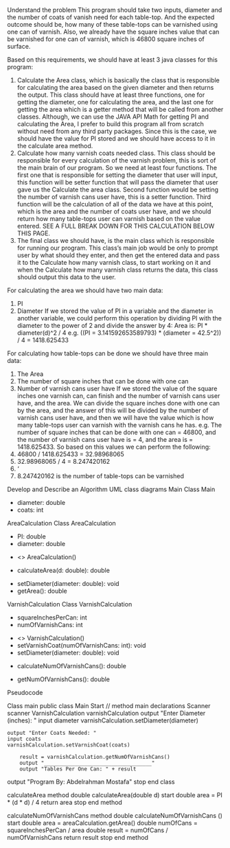 Understand the problem
This program should take two inputs, diameter and the number of coats of vanish need for each table-top. And the expected outcome should be, how many of these table-tops can be varnished using one can of varnish. Also, we already have the square inches value that can be varnished for one can of varnish, which is 46800 square inches of surface.

Based on this requirements, we should have at least 3 java classes for this program:
1.	Calculate the Area class, which is basically the class that is responsible for calculating the area based on the given diameter and then returns the output. This class should have at least three functions, one for getting the diameter, one for calculating the area, and the last one for getting the area which is a getter method that will be called from another classes. Although, we can use the JAVA API Math for getting PI and calculating the Area, I prefer to build this program all from scratch without need from any third party packages.
Since this is the case, we should have the value for PI stored and we should have access to it in the calculate area method.
2.	Calculate how many varnish coats needed class. This class should be responsible for every calculation of the varnish problem, this is sort of the main brain of our program. So we need at least four functions. The first one that is responsible for setting the diameter that user will input, this function will be setter function that will pass the diameter that user gave us the Calculate the area class. Second function would be setting the number of varnish cans user have, this is a setter function. Third function will be the calculation of all of the data we have at this point, which is the area and the number of coats user have, and we should return how many table-tops user can varnish based on the value entered.  SEE A FULL BREAK DOWN FOR THIS CALCULATION BELOW THIS PAGE.
3.	The final class we should have, is the main class which is responsible for running our program. This class’s main job would be only to prompt user by what should they enter, and then get the entered data and pass it to the Calculate how many varnish class, to start working on it and when the Calculate how many varnish class returns the data, this class should output this data to the user.

For calculating the area we should have two main data:
1.	PI
2.	Diameter
If we stored the value of PI in a variable and the diameter in another variable, we could perform this operation by dividing PI with the diameter to the power of 2 and divide the answer by 4: Area is: PI * diameter(d)^2 / 4 e.g. ((PI = 3.141592653589793) * (diameter = 42.5^2)) / 4 = 1418.625433

For calculating how table-tops can be done we should have three main data:
1.	The Area
2.	The number of square inches that can be done with one can
3.	Number of varnish cans user have
If we stored the value of the square inches one varnish can, can finish and the number of varnish cans user have, and the area. We can divide the square inches done with one can by the area, and the answer of this will be divided by the number of varnish cans user have, and then we will have the value which is how many table-tops user can varnish with the varnish cans he has.
e.g. The number of square inches that can be done with one can = 46800, and the number of varnish cans user have is = 4, and the area is = 1418.625433. So based on this values we can perform the following:
1.	46800 / 1418.625433 = 32.98968065  
2.	32.98968065 / 4 = 8.247420162
3.	‘
4.	8.247420162 is the number of table-tops can be varnished


Develop and Describe an Algorithm
UML class diagrams
Main Class
Main
+ diameter: double
+ coats: int

AreaCalculation Class
AreaCalculation
- PI: double
- diameter: double
+ <<constructor>> AreaCalculation()
- calculateArea(d: double): double
+ setDiameter(diameter: double): void
+ getArea(): double

VarnishCalculation Class
VarnishCalculation
- squareInchesPerCan: int
- numOfVarnishCans: int
+ <<constructor>> VarnishCalculation()
+ setVarnishCoat(numOfVarnishCans: int): void
+ setDiameter(diameter: double): void
- calculateNumOfVarnishCans(): double
+ getNumOfVarnishCans(): double

Pseudocode

Class main
public class Main
Start // method main
	declarations
		Scanner scanner
		VarnishCalculation varnishCalculation
	output "Enter Diameter (inches): "
	input diameter
	varnishCalculation.setDiameter(diameter)

	output "Enter Coats Needed: "
	input coats
	varnishCalculation.setVarnishCoat(coats)

		result = varnishCalculation.getNumOfVarnishCans()
		output "___________________________________"
		output "Tables Per One Can: " + result

output "Program By: Abdelrahman Mostafa"
	stop
end class

calculateArea method
double calculateArea(double d)
	start
		double area = PI * (d * d) / 4
		return area
	stop
end method

calculateNumOfVarnishCans method
double calculateNumOfVarnishCans ()
	start
		double area = areaCalculation.getArea()
		double numOfCans = squareInchesPerCan / area
		double result = numOfCans / numOfVarnishCans
		return result
	stop
end method
